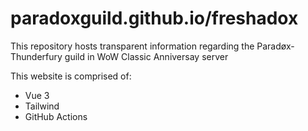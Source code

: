 # paradoxguild.github.io/freshadox

This repository hosts transparent information regarding the Paradøx-Thunderfury guild in WoW Classic Anniversay server

This website is comprised of:
- Vue 3
- Tailwind
- GitHub Actions